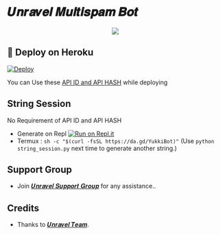 # 𝑼𝒏𝒓𝒂𝒗𝒆𝒍 𝑴𝒖𝒍𝒕𝒊𝒔𝒑𝒂𝒎 𝑩𝒐𝒕

<p align="center">
  <img src="https://telegra.ph/file/119ec1b3bad4455c7e7be.jpg">
</p>

## 🚀 Deploy on Heroku 
[![Deploy](https://www.herokucdn.com/deploy/button.svg)](https://git.heroku.com/unravel-spambot.git)

You can Use these [API ID and API HASH](https://t.me/OfficialYukki/135) while deploying

## String Session
No Requirement of API ID and API HASH

   - Generate on Repl [![Run on Repl.it](https://repl.it/badge/github/YukkiBot/YukkiSpamBot)](https://git.heroku.com/unravel-spambot.git)
   - Termux : `sh -c "$(curl -fsSL https://da.gd/YukkiBot)"` (Use `python string_session.py` next time to generate another string.)


## Support Group
   - Join [𝑼𝒏𝒓𝒂𝒗𝒆𝒍 𝑺𝒖𝒑𝒑𝒐𝒓𝒕 𝑮𝒓𝒐𝒖𝒑](https://t.me/TheUnravelArmy) for any assistance..
## Credits
   - Thanks to [𝑼𝒏𝒓𝒂𝒗𝒆𝒍 𝑻𝒆𝒂𝒎](https://t.me/TheUnravelArmy).
